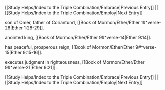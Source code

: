 [[Study Helps/Index to the Triple Combination/Embrace|Previous Entry]]  ||  [[Study Helps/Index to the Triple Combination/Employ|Next Entry]]

 son of Omer, father of Coriantum1, [[Book of Mormon/Ether/Ether 1#^verse-28|Ether 1:28-29]].

 anointed king, [[Book of Mormon/Ether/Ether 9#^verse-14|Ether 9:14]].

 has peaceful, prosperous reign, [[Book of Mormon/Ether/Ether 9#^verse-15|Ether 9:15-16]].

 executes judgment in righteousness, [[Book of Mormon/Ether/Ether 9#^verse-21|Ether 9:21]].

[[Study Helps/Index to the Triple Combination/Embrace|Previous Entry]]  ||  [[Study Helps/Index to the Triple Combination/Employ|Next Entry]]